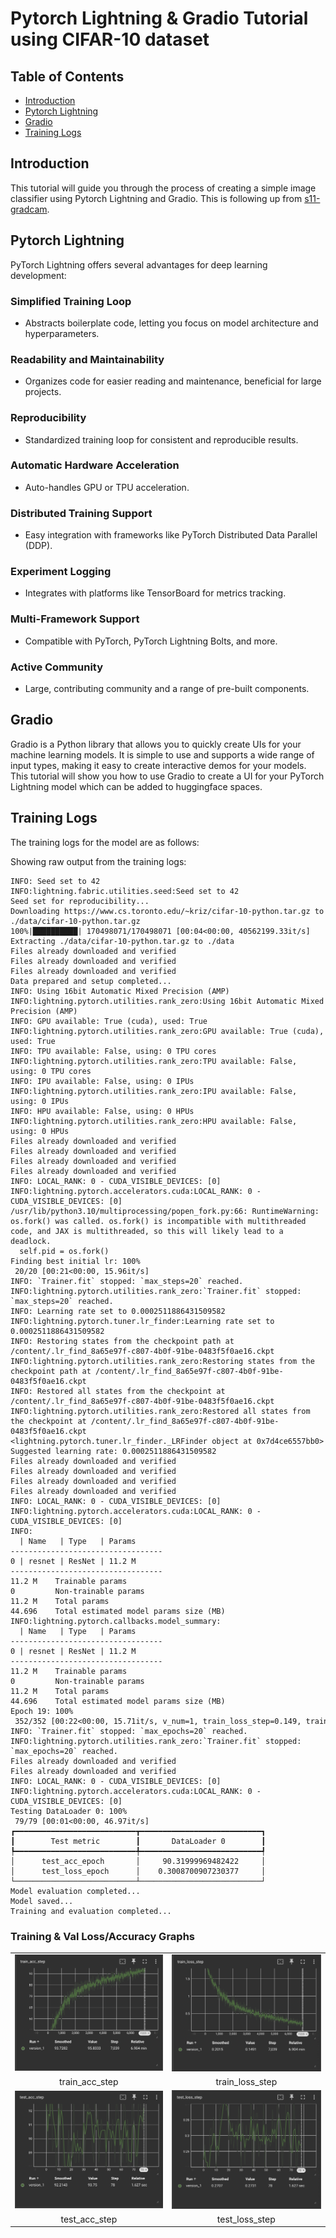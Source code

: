 # Pytorch Lightning & Gradio Tutorial using CIFAR-10 dataset

## Table of Contents
- [Introduction](#introduction)
- [Pytorch Lightning](#pytorch-lightning)
- [Gradio](#gradio)
- [Training Logs](#training-logs)


## Introduction
This tutorial will guide you through the process of creating a simple image classifier using Pytorch Lightning and Gradio. This is following up from [s11-gradcam](https://github.com/aakashvardhan/s11_gradcam/tree/1d099dc9771bd0ebda318c561d50beab2a803128).

## Pytorch Lightning

PyTorch Lightning offers several advantages for deep learning development:

### Simplified Training Loop
- Abstracts boilerplate code, letting you focus on model architecture and hyperparameters.

### Readability and Maintainability
- Organizes code for easier reading and maintenance, beneficial for large projects.

### Reproducibility
- Standardized training loop for consistent and reproducible results.

### Automatic Hardware Acceleration
- Auto-handles GPU or TPU acceleration.

### Distributed Training Support
- Easy integration with frameworks like PyTorch Distributed Data Parallel (DDP).

### Experiment Logging
- Integrates with platforms like TensorBoard for metrics tracking.

### Multi-Framework Support
- Compatible with PyTorch, PyTorch Lightning Bolts, and more.

### Active Community
- Large, contributing community and a range of pre-built components.

## Gradio

Gradio is a Python library that allows you to quickly create UIs for your machine learning models. It is simple to use and supports a wide range of input types, making it easy to create interactive demos for your models. This tutorial will show you how to use Gradio to create a UI for your PyTorch Lightning model which can be added to huggingface spaces.

## Training Logs

The training logs for the model are as follows:

Showing raw output from the training logs:
```
INFO: Seed set to 42
INFO:lightning.fabric.utilities.seed:Seed set to 42
Seed set for reproducibility...
Downloading https://www.cs.toronto.edu/~kriz/cifar-10-python.tar.gz to ./data/cifar-10-python.tar.gz
100%|██████████| 170498071/170498071 [00:04<00:00, 40562199.33it/s]
Extracting ./data/cifar-10-python.tar.gz to ./data
Files already downloaded and verified
Files already downloaded and verified
Files already downloaded and verified
Data prepared and setup completed...
INFO: Using 16bit Automatic Mixed Precision (AMP)
INFO:lightning.pytorch.utilities.rank_zero:Using 16bit Automatic Mixed Precision (AMP)
INFO: GPU available: True (cuda), used: True
INFO:lightning.pytorch.utilities.rank_zero:GPU available: True (cuda), used: True
INFO: TPU available: False, using: 0 TPU cores
INFO:lightning.pytorch.utilities.rank_zero:TPU available: False, using: 0 TPU cores
INFO: IPU available: False, using: 0 IPUs
INFO:lightning.pytorch.utilities.rank_zero:IPU available: False, using: 0 IPUs
INFO: HPU available: False, using: 0 HPUs
INFO:lightning.pytorch.utilities.rank_zero:HPU available: False, using: 0 HPUs
Files already downloaded and verified
Files already downloaded and verified
Files already downloaded and verified
Files already downloaded and verified
INFO: LOCAL_RANK: 0 - CUDA_VISIBLE_DEVICES: [0]
INFO:lightning.pytorch.accelerators.cuda:LOCAL_RANK: 0 - CUDA_VISIBLE_DEVICES: [0]
/usr/lib/python3.10/multiprocessing/popen_fork.py:66: RuntimeWarning: os.fork() was called. os.fork() is incompatible with multithreaded code, and JAX is multithreaded, so this will likely lead to a deadlock.
  self.pid = os.fork()
Finding best initial lr: 100%
 20/20 [00:21<00:00, 15.96it/s]
INFO: `Trainer.fit` stopped: `max_steps=20` reached.
INFO:lightning.pytorch.utilities.rank_zero:`Trainer.fit` stopped: `max_steps=20` reached.
INFO: Learning rate set to 0.0002511886431509582
INFO:lightning.pytorch.tuner.lr_finder:Learning rate set to 0.0002511886431509582
INFO: Restoring states from the checkpoint path at /content/.lr_find_8a65e97f-c807-4b0f-91be-0483f5f0ae16.ckpt
INFO:lightning.pytorch.utilities.rank_zero:Restoring states from the checkpoint path at /content/.lr_find_8a65e97f-c807-4b0f-91be-0483f5f0ae16.ckpt
INFO: Restored all states from the checkpoint at /content/.lr_find_8a65e97f-c807-4b0f-91be-0483f5f0ae16.ckpt
INFO:lightning.pytorch.utilities.rank_zero:Restored all states from the checkpoint at /content/.lr_find_8a65e97f-c807-4b0f-91be-0483f5f0ae16.ckpt
<lightning.pytorch.tuner.lr_finder._LRFinder object at 0x7d4ce6557bb0>
Suggested learning rate: 0.0002511886431509582
Files already downloaded and verified
Files already downloaded and verified
Files already downloaded and verified
Files already downloaded and verified
INFO: LOCAL_RANK: 0 - CUDA_VISIBLE_DEVICES: [0]
INFO:lightning.pytorch.accelerators.cuda:LOCAL_RANK: 0 - CUDA_VISIBLE_DEVICES: [0]
INFO: 
  | Name   | Type   | Params
----------------------------------
0 | resnet | ResNet | 11.2 M
----------------------------------
11.2 M    Trainable params
0         Non-trainable params
11.2 M    Total params
44.696    Total estimated model params size (MB)
INFO:lightning.pytorch.callbacks.model_summary:
  | Name   | Type   | Params
----------------------------------
0 | resnet | ResNet | 11.2 M
----------------------------------
11.2 M    Trainable params
0         Non-trainable params
11.2 M    Total params
44.696    Total estimated model params size (MB)
Epoch 19: 100%
 352/352 [00:22<00:00, 15.71it/s, v_num=1, train_loss_step=0.149, train_acc_step=95.80, train_loss_epoch=0.229, train_acc_epoch=92.30, val_loss_step=0.0444, val_acc_step=100.0, val_loss_epoch=0.391, val_acc_epoch=86.70]
INFO: `Trainer.fit` stopped: `max_epochs=20` reached.
INFO:lightning.pytorch.utilities.rank_zero:`Trainer.fit` stopped: `max_epochs=20` reached.
Files already downloaded and verified
Files already downloaded and verified
INFO: LOCAL_RANK: 0 - CUDA_VISIBLE_DEVICES: [0]
INFO:lightning.pytorch.accelerators.cuda:LOCAL_RANK: 0 - CUDA_VISIBLE_DEVICES: [0]
Testing DataLoader 0: 100%
 79/79 [00:01<00:00, 46.97it/s]
┏━━━━━━━━━━━━━━━━━━━━━━━━━━━┳━━━━━━━━━━━━━━━━━━━━━━━━━━━┓
┃        Test metric        ┃       DataLoader 0        ┃
┡━━━━━━━━━━━━━━━━━━━━━━━━━━━╇━━━━━━━━━━━━━━━━━━━━━━━━━━━┩
│      test_acc_epoch       │     90.31999969482422     │
│      test_loss_epoch      │    0.3008700907230377     │
└───────────────────────────┴───────────────────────────┘
Model evaluation completed...
Model saved...
Training and evaluation completed...

```

### Training & Val Loss/Accuracy Graphs

<table>
  <tr>
    <td><img src="https://github.com/aakashvardhan/s13-lightning-gradio/blob/main/asset/train_acc_step.png" alt="Plot 1" style="width: 100%;"/></td>
    <td><img src="https://github.com/aakashvardhan/s13-lightning-gradio/blob/main/asset/train_loss_step.png" alt="Plot 2" style="width: 100%;"/></td>
  </tr>
  <tr>
    <td align="center">train_acc_step</td>
    <td align="center">train_loss_step</td>
  </tr>
  <tr>
    <td><img src="https://github.com/aakashvardhan/s13-lightning-gradio/blob/main/asset/test_acc_step.png" alt="Plot 4" style="width: 100%;"/></td>
    <td><img src="https://github.com/aakashvardhan/s13-lightning-gradio/blob/main/asset/test_loss_step.png" alt="Plot 5" style="width: 100%;"/></td>
  </tr>
  <tr>
    <td align="center">test_acc_step</td>
    <td align="center">test_loss_step</td>
  </tr>
</table>


